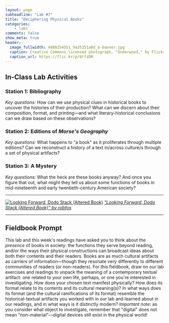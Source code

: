```yaml
---
layout: page
subheadline: "Lab #7"
title: "Deciphering Physical Books"
categories:
    - labs
comments: false
show_meta: true
header:
  image_fullwidth: 4880254551_9a35151a0d_b-banner.jpg
  caption: Creative Commons licensed photograph, "Underwood," by Flickr user Canned Muffins
  caption_url: https://flic.kr/p/8rfzDR
---
```


## In-Class Lab Activities

### Station 1: Bibliography

*Key questions:* How can we use physical clues in historical books to uncover the histories of their production? What can we discern about their composition, format, and printing—and what literary-historical conclusions can we draw based on these observations?

### Station 2: Editions of *Morse's Geography*

*Key questions:* What happens to "a book" as it proliferates through multiple editions? Can we reconstruct a history of a text in/across culture/s through a set of physical artifacts?

### Station 3: A Mystery

*Key questions:* What the heck are these books anyway? And once you figure that out, what might they tell us about some functions of books in mid-nineteenth and early twentieth-century American society?

-----

[![Looking Forward, Dodo Stack (Altered Book)](https://c1.staticflickr.com/9/8455/8038520892_63dea97869_z.jpg)](https://flic.kr/p/dfkwcN)
[*"Looking Forward, Dodo Stack (Altered Book)" by robfos*](https://flic.kr/p/dfkwcN)

-----

## Fieldbook Prompt

This lab and this week's readings have asked you to think about the *presence* of books in society: the functions they serve beyond reading, and/or the ways their physical constructions can broadcast ideas about both their contents and their readers. Books are as much cultural artifacts as carriers of information—though they resonate very differently to different communities of readers (or non-readers). For this fieldbook, draw on our lab exercises and readings to unpack the meaning of a contemporary textual artifact: one related to your own life, perhaps, or one you're interested in investigating. How does your chosen text manifest physically? How does its format relate to its contents and its cultural meaning(s)? In what ways does its format (and the cultural ramifications of its format) resemble the historical-textual artifacts you worked with in our lab and learned about in our readings, and in what ways is it distinctly modern? *Important note*: as you consider what object to investigate, remember that "digital" does not mean "non-material"—digital devices still exist in the physical world!